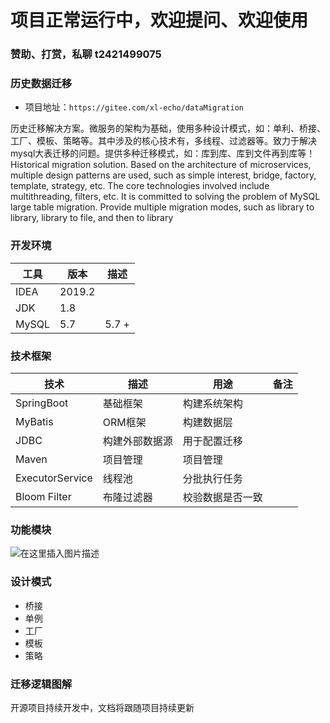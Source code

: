 # 项目正常运行中，欢迎提问、欢迎使用

### 赞助、打赏，私聊 t2421499075

### 历史数据迁移
- 项目地址：```https://gitee.com/xl-echo/dataMigration```

历史迁移解决方案。微服务的架构为基础，使用多种设计模式，如：单利、桥接、工厂、模板、策略等。其中涉及的核心技术有，多线程、过滤器等。致力于解决mysql大表迁移的问题。提供多种迁移模式，如：库到库、库到文件再到库等！ 
Historical migration solution. Based on the architecture of microservices, multiple design patterns are used, such as simple interest, bridge, factory, template, strategy, etc. The core technologies involved include multithreading, filters, etc. It is committed to solving the problem of MySQL large table migration. Provide multiple migration modes, such as library to library, library to file, and then to library

### 开发环境
工具 | 版本 | 描述
--- | --- | --- 
IDEA | 2019.2 | 
JDK | 1.8 | 
MySQL | 5.7 | 5.7 +


### 技术框架
技术 | 描述 | 用途 | 备注
--- | --- | --- | ---
SpringBoot | 基础框架 | 构建系统架构 | 
MyBatis | ORM框架 | 构建数据层 | 
JDBC | 构建外部数据源 | 用于配置迁移 | 
Maven | 项目管理 | 项目管理 | 
ExecutorService | 线程池 | 分批执行任务 | 
Bloom Filter | 布隆过滤器 | 校验数据是否一致 | 

### 功能模块
![在这里插入图片描述](https://img-blog.csdnimg.cn/d65939b87d89409884bfb73b854762e0.jpeg#pic_center)


### 设计模式
- 桥接
- 单例
- 工厂
- 模板
- 策略

### 迁移逻辑图解

开源项目持续开发中，文档将跟随项目持续更新

